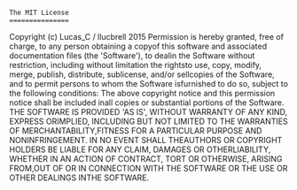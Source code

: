     The MIT License
    ===============
Copyright (c) Lucas_C / llucbrell 2015
Permission is hereby granted, free of charge, to any person obtaining a copyof this software and associated documentation files (the 'Software'), to dealin the Software without restriction, including without limitation the rightsto use, copy, modify, merge, publish, distribute, sublicense, and/or sellcopies of the Software, and to permit persons to whom the Software isfurnished to do so, subject to the following conditions:
The above copyright notice and this permission notice shall be included inall copies or substantial portions of the Software.
THE SOFTWARE IS PROVIDED 'AS IS', WITHOUT WARRANTY OF ANY KIND, EXPRESS ORIMPLIED, INCLUDING BUT NOT LIMITED TO THE WARRANTIES OF MERCHANTABILITY,FITNESS FOR A PARTICULAR PURPOSE AND NONINFRINGEMENT. IN NO EVENT SHALL THEAUTHORS OR COPYRIGHT HOLDERS BE LIABLE FOR ANY CLAIM, DAMAGES OR OTHERLIABILITY, WHETHER IN AN ACTION OF CONTRACT, TORT OR OTHERWISE, ARISING FROM,OUT OF OR IN CONNECTION WITH THE SOFTWARE OR THE USE OR OTHER DEALINGS INTHE SOFTWARE.